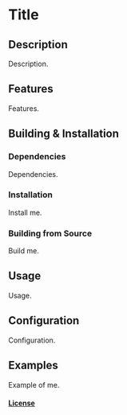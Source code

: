 
<!-- Logo -->

<!-- Badges -->


# Title

## Description

Description.


<!-- Links -->


## Features

Features.


<!-- Gallery -->


## Building & Installation

### Dependencies

Dependencies.


### Installation

Install me.


### Building from Source

Build me.


## Usage

Usage.


## Configuration

Configuration.


## Examples

Example of me.


#### [License](LICENSE.txt)


